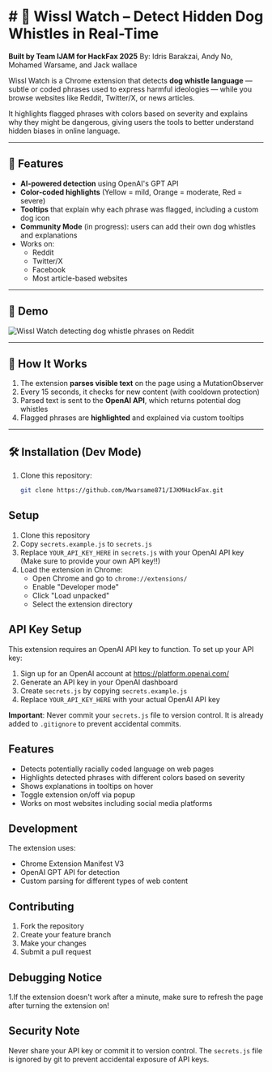 # # 🐶 Wissl Watch – Detect Hidden Dog Whistles in Real-Time

**Built by Team IJAM for HackFax 2025**
By: Idris Barakzai, Andy No, Mohamed Warsame, and Jack wallace

Wissl Watch is a Chrome extension that detects **dog whistle language** — subtle or coded phrases used to express harmful ideologies — while you browse websites like Reddit, Twitter/X, or news articles.

It highlights flagged phrases with colors based on severity and explains why they might be dangerous, giving users the tools to better understand hidden biases in online language.

---

## 🚀 Features

- **AI-powered detection** using OpenAI's GPT API
- **Color-coded highlights** (Yellow = mild, Orange = moderate, Red = severe)
- **Tooltips** that explain why each phrase was flagged, including a custom dog icon
- **Community Mode** (in progress): users can add their own dog whistles and explanations
- Works on:
  - Reddit
  - Twitter/X
  - Facebook
  - Most article-based websites

---

## 📸 Demo

![Wissl Watch detecting dog whistle phrases on Reddit](screenshot.png)

---

## 🔧 How It Works

1. The extension **parses visible text** on the page using a MutationObserver
2. Every 15 seconds, it checks for new content (with cooldown protection)
3. Parsed text is sent to the **OpenAI API**, which returns potential dog whistles
4. Flagged phrases are **highlighted** and explained via custom tooltips

---

## 🛠 Installation (Dev Mode)

1. Clone this repository:
   ```bash
   git clone https://github.com/Mwarsame871/IJKMHackFax.git

## Setup

1. Clone this repository
2. Copy `secrets.example.js` to `secrets.js`
3. Replace `YOUR_API_KEY_HERE` in `secrets.js` with your OpenAI API key (Make sure to provide your own API key!!)
4. Load the extension in Chrome:
   - Open Chrome and go to `chrome://extensions/`
   - Enable "Developer mode"
   - Click "Load unpacked"
   - Select the extension directory

## API Key Setup

This extension requires an OpenAI API key to function. To set up your API key:

1. Sign up for an OpenAI account at https://platform.openai.com/
2. Generate an API key in your OpenAI dashboard
3. Create `secrets.js` by copying `secrets.example.js`
4. Replace `YOUR_API_KEY_HERE` with your actual OpenAI API key

**Important**: Never commit your `secrets.js` file to version control. It is already added to `.gitignore` to prevent accidental commits.

## Features

- Detects potentially racially coded language on web pages
- Highlights detected phrases with different colors based on severity
- Shows explanations in tooltips on hover
- Toggle extension on/off via popup
- Works on most websites including social media platforms

## Development

The extension uses:
- Chrome Extension Manifest V3
- OpenAI GPT API for detection
- Custom parsing for different types of web content

## Contributing

1. Fork the repository
2. Create your feature branch
3. Make your changes
4. Submit a pull request

## Debugging Notice

1.If the extension doesn't work after a minute, make sure to refresh the page after turning the extension on!
   
## Security Note

Never share your API key or commit it to version control. The `secrets.js` file is ignored by git to prevent accidental exposure of API keys.
